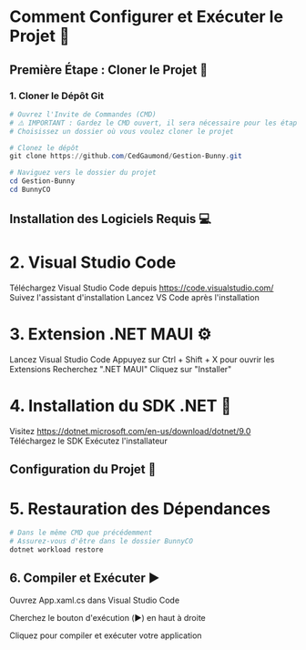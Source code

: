 # Comment Configurer et Exécuter le Projet 🚀

## Première Étape : Cloner le Projet 📂

### 1. Cloner le Dépôt Git

```powershell
# Ouvrez l'Invite de Commandes (CMD)
# ⚠️ IMPORTANT : Gardez le CMD ouvert, il sera nécessaire pour les étapes suivantes!
# Choisissez un dossier où vous voulez cloner le projet

# Clonez le dépôt
git clone https://github.com/CedGaumond/Gestion-Bunny.git

# Naviguez vers le dossier du projet
cd Gestion-Bunny
cd BunnyCO
```
## Installation des Logiciels Requis 💻

# 2. Visual Studio Code

Téléchargez Visual Studio Code depuis https://code.visualstudio.com/
Suivez l'assistant d'installation
Lancez VS Code après l'installation

# 3. Extension .NET MAUI ⚙️

Lancez Visual Studio Code
Appuyez sur Ctrl + Shift + X pour ouvrir les Extensions
Recherchez ".NET MAUI"
Cliquez sur "Installer"

# 4. Installation du SDK .NET 🔧

Visitez https://dotnet.microsoft.com/en-us/download/dotnet/9.0
Téléchargez le SDK
Exécutez l'installateur

## Configuration du Projet 📝
# 5. Restauration des Dépendances
```powershell
# Dans le même CMD que précédemment
# Assurez-vous d'être dans le dossier BunnyCO
dotnet workload restore
```
## 6. Compiler et Exécuter ▶️

Ouvrez App.xaml.cs dans Visual Studio Code

Cherchez le bouton d'exécution (▶️) en haut à droite

Cliquez pour compiler et exécuter votre application
